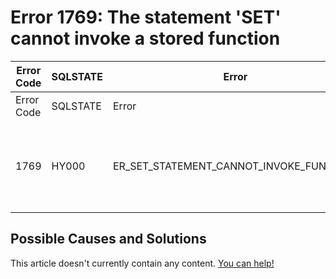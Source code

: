 
# Error 1769: The statement 'SET' cannot invoke a stored function


| Error Code | SQLSTATE | Error | Description |
| --- | --- | --- | --- |
| Error Code | SQLSTATE | Error | Description |
| 1769 | HY000 | ER_SET_STATEMENT_CANNOT_INVOKE_FUNCTION | The statement 'SET %s' cannot invoke a stored function. |




## Possible Causes and Solutions


This article doesn't currently contain any content. [You can help!](/kb/en/writing-and-editing-knowledge-base-articles/)

